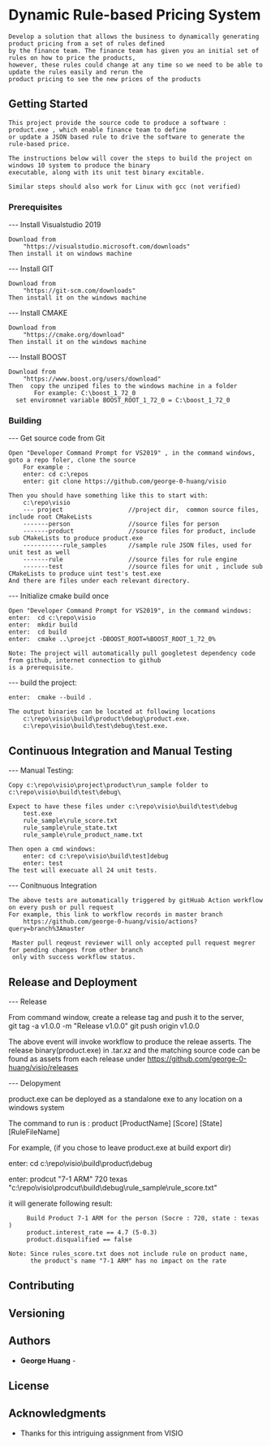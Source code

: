# Dynamic Rule-based Pricing System

    Develop a solution that allows the business to dynamically generating product pricing from a set of rules defined 
    by the finance team. The finance team has given you an initial set of rules on how to price the products, 
    however, these rules could change at any time so we need to be able to update the rules easily and rerun the 
    product pricing to see the new prices of the products

## Getting Started

    This project provide the source code to produce a software : product.exe , which enable finance team to define 
    or update a JSON based rule to drive the software to generate the rule-based price. 

    The instructions below will cover the steps to build the project on windows 10 system to produce the binary 
    executable, along with its unit test binary excitable.
    
    Similar steps should also work for Linux with gcc (not verified) 

	
### Prerequisites


--- Install Visualstudio 2019

    Download from
        "https://visualstudio.microsoft.com/downloads"       
    Then install it on windows machine
    
--- Install GIT

    Download from
        "https://git-scm.com/downloads"
    Then install it on the windows machine

--- Install CMAKE

    Download from
        "https://cmake.org/download"
    Then install it on the windows machine
	
--- Install BOOST

    Download from
        "https://www.boost.org/users/download"
    Then  copy the unziped files to the windows machine in a folder
	       For example: C:\boost_1_72_0
	  set enviromnet variable BOOST_ROOT_1_72_0 = C:\boost_1_72_0
	

 
### Building


--- Get source code from Git

    Open "Developer Command Prompt for VS2019" , in the command windows, goto a repo foler, clone the source
        For example :
        enter: cd c:\repos
        enter: git clone https://github.com/george-0-huang/visio 
        
    Then you should have something like this to start with:
        c:\repo\visio   
        --- project                  //project dir,  common source files, include root CMakeLists
        -------person                //source files for person
        -------product               //source files for product, include sub CMakeLists to produce product.exe
        -----------rule_samples      //sample rule JSON files, used for unit test as well
        -------rule                  //source files for rule engine
        -------test                  //source files for unit , include sub CMakeLists to produce uint test's test.exe
    And there are files under each relevant directory.          

--- Initialize cmake build once

    Open "Developer Command Prompt for VS2019", in the command windows:
    enter:  cd c:\repo\visio 
    enter:  mkdir build
    enter:  cd build 
    enter:  cmake ..\proejct -DBOOST_ROOT=%BOOST_ROOT_1_72_0%

    Note: The project will automatically pull googletest dependency code from github, internet connection to github 
    is a prerequisite.
   
--- build the project:
    
    enter:  cmake --build .

    The output binaries can be located at following locations
        c:\repo\visio\build\product\debug\product.exe. 
        c:\repo\visio\build\test\debug\test.exe. 

## Continuous Integration and Manual Testing 

--- Manual Testing:

    Copy c:\repo\visio\project\product\run_sample folder to c:\repo\visio\build\test\debug\
    
    Expect to have these files under c:\repo\visio\build\test\debug
        test.exe
        rule_sample\rule_score.txt
        rule_sample\rule_state.txt
        rule_sample\rule_product_name.txt

    Then open a cmd windows:
        enter: cd c:\repo\visio\build\test]debug
        enter: test 
    The test will execuate all 24 unit tests.
    
--- Conitnuous Integration 

    The above tests are automatically triggered by gitHuab Action workflow on every push or pull request
    For example, this link to workflow records in master branch
        https://github.com/george-0-huang/visio/actions?query=branch%3Amaster

     Master pull reqeust reviewer will only accepted pull request megrer for pending changes from other branch 
     only with success workflow status.  

## Release and Deployment

--- Release 

   From command window, create a release tag and push it to the server,  
        git tag -a v1.0.0 -m "Release v1.0.0"
        git push origin v1.0.0

   The above event will invoke workflow to produce the releae asserts. 
   The release binary(product.exe) in .tar.xz and the matching source code can be found as assets from each release under
       https://github.com/george-0-huang/visio/releases
   
--- Delopyment

   product.exe  can be deployed as a standalone exe to any location on a windows system

   The command to run is : product [ProductName] [Score] [State] [RuleFileName]

   For example, (if you chose to leave product.exe at build export dir)
   
   
   enter: cd c:\repo\visio\build\product\debug
   
   enter: prodcut "7-1 ARM" 720 texas "c:\repo\visio\prodcut\build\debug\rule_sample\rule_score.txt" 
   
   it will generate following result:
   
   
         Build Product 7-1 ARM for the person (Socre : 720, state : texas )
         product.interest_rate == 4.7 (5-0.3)
         product.disqualified == false

    Note: Since rules_score.txt does not include rule on product name, 
          the product's name "7-1 ARM" has no impact on the rate

## Contributing

## Versioning

## Authors

* **George Huang** -


## License


## Acknowledgments

* Thanks for this intriguing assignment from VISIO
